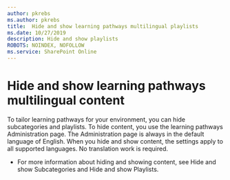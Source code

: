 ```yaml
---
author: pkrebs
ms.author: pkrebs
title:  Hide and show learning pathways multilingual playlists
ms.date: 10/27/2019
description: Hide and show playlists
ROBOTS: NOINDEX, NOFOLLOW
ms.service: SharePoint Online
---
```


# Hide and show learning pathways multilingual content 

To tailor learning pathways for your environment, you can hide subcategories and playlists. To hide content, you use the learning pathways Administration page. The Administration page is always in the default language of English. When you hide and show content, the settings apply to all supported languages. No translation work is required. 

- For more information about hiding and showing content, see Hide and show Subcategories and Hide and show Playlists. 



